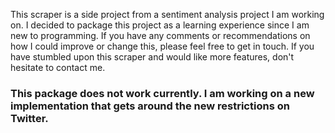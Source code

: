 This scraper is a side project from a sentiment analysis project I am working on. 
I decided to package this project as a learning experience since I am new to programming. 
If you have any comments or recommendations on how I could improve or change this, please feel free to get in touch. 
If you have stumbled upon this scraper and would like more features, don't hesitate to contact me.

### This package does not work currently. I am working on a new implementation that gets around the new restrictions on Twitter.